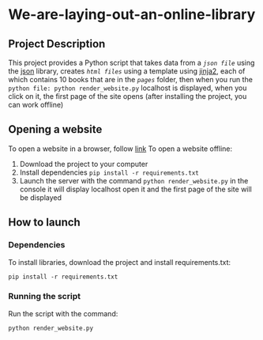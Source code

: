 # We-are-laying-out-an-online-library

## Project Description
This project provides a Python script that takes data from a *`json file`* using the [json](https://pythonworld.ru/moduli/modul-json.html) library, creates *`html files`* using a template using [jinja2](https://pypi.org/project/Jinja2/), each of which contains 10 books that are in the *`pages`* folder, then when you run the `python file: python render_website.py` localhost is displayed, when you click on it, the first page of the site opens (after installing the project, you can work offline)

## Opening a website
To open a website in a browser, follow [link](https://aw1ks.github.io/We-are-laying-out-an-online-library/pages/index1.html)
To open a website offline:
1. Download the project to your computer
2. Install dependencies `pip install -r requirements.txt`
3. Launch the server with the command `python render_website.py` in the console it will display localhost open it and the first page of the site will be displayed

## How to launch
### Dependencies
To install libraries, download the project and install requirements.txt:
```
pip install -r requirements.txt
```
### Running the script
Run the script with the command:
```
python render_website.py
```
